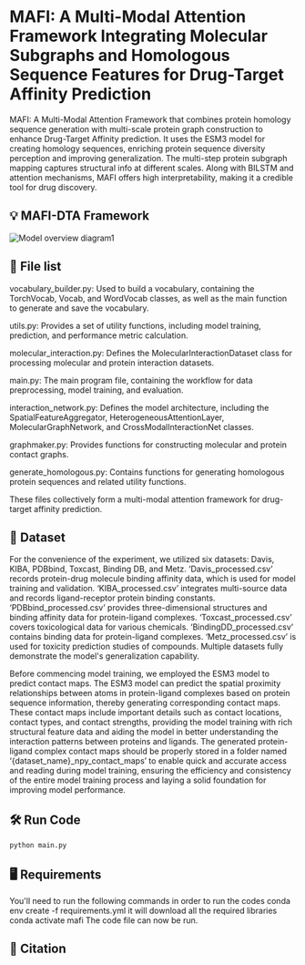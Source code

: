 # MAFI: A Multi-Modal Attention Framework Integrating Molecular Subgraphs and Homologous Sequence Features for Drug-Target Affinity Prediction


 MAFI: A Multi-Modal Attention Framework that combines protein homology sequence generation with multi-scale protein graph construction to enhance Drug-Target Affinity prediction. It uses the ESM3 model for creating homology sequences, enriching protein sequence diversity perception and improving generalization. The multi-step protein subgraph mapping captures structural info at different scales. Along with BILSTM and attention mechanisms, MAFI offers high interpretability, making it a credible tool for drug discovery.


## 💡 MAFI-DTA Framework
![Model overview diagram1](https://github.com/user-attachments/assets/dee188e7-5bb6-437f-b7ef-a0b30dbe17b2)
 
## 🧠 File list
vocabulary_builder.py: Used to build a vocabulary, containing the TorchVocab, Vocab, and WordVocab classes, as well as the main function to generate and save the vocabulary.

utils.py: Provides a set of utility functions, including model training, prediction, and performance metric calculation.

molecular_interaction.py: Defines the MolecularInteractionDataset class for processing molecular and protein interaction datasets.

main.py: The main program file, containing the workflow for data preprocessing, model training, and evaluation.

interaction_network.py: Defines the model architecture, including the SpatialFeatureAggregator, HeterogeneousAttentionLayer, MolecularGraphNetwork, and CrossModalInteractionNet classes.

graphmaker.py: Provides functions for constructing molecular and protein contact graphs.

generate_homologous.py: Contains functions for generating homologous protein sequences and related utility functions.

These files collectively form a multi-modal attention framework for drug-target affinity prediction.


## 📁 Dataset
For the convenience of the experiment, we utilized six datasets: Davis, KIBA, PDBbind, Toxcast, Binding DB, and Metz. ‘Davis_processed.csv’ records protein-drug molecule binding affinity data, which is used for model training and validation. ‘KIBA_processed.csv’ integrates multi-source data and records ligand-receptor protein binding constants. ‘PDBbind_processed.csv’ provides three-dimensional structures and binding affinity data for protein-ligand complexes. ‘Toxcast_processed.csv’ covers toxicological data for various chemicals. ‘BindingDD_processed.csv’ contains binding data for protein-ligand complexes. ‘Metz_processed.csv’ is used for toxicity prediction studies of compounds.
Multiple datasets fully demonstrate the model's generalization capability.


Before commencing model training, we employed the ESM3 model to predict contact maps. The ESM3 model can predict the spatial proximity relationships between atoms in protein-ligand complexes based on protein sequence information, thereby generating corresponding contact maps. These contact maps include important details such as contact locations, contact types, and contact strengths, providing the model training with rich structural feature data and aiding the model in better understanding the interaction patterns between proteins and ligands.
The generated protein-ligand complex contact maps should be properly stored in a folder named ‘{dataset_name}_npy_contact_maps’ to enable quick and accurate access and reading during model training, ensuring the efficiency and consistency of the entire model training process and laying a solid foundation for improving model performance.


## 🛠️ Run Code
```
python main.py 
```

## 🖥️ Requirements
You'll need to run the following commands in order to run the codes
conda env create -f requirements.yml
it will download all the required libraries
conda activate mafi
The code file can now be run.

## 🤖 Citation


